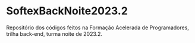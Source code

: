 # SoftexBackNoite2023.2
Repositório dos códigos feitos na Formação Acelerada de Programadores, trilha back-end, turma noite de 2023.2.
